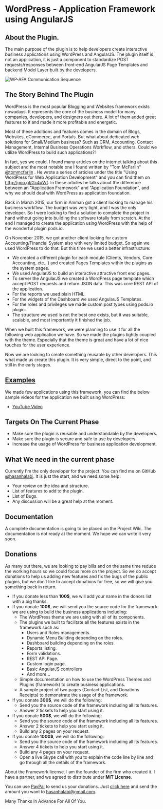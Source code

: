 # WordPress - Application Framework using AngularJS

## About the Plugin.

The main purpose of the plugin is to help developers create interactive business applications using WordPress and AngularJS. The plugin itself is not an application, it is just a component to standardize POST requests/responses between front-end AngularJS Page Templates and backend Model Layer built by the developers.

![WP-AFA   Communication Sequence](http://hasanhalabi.github.io/wpafa.github.io/images/wp-afa.jpg)
## The Story Behind The Plugin

WordPress is the most popular Blogging and Websites framework exists nowadays. It represents the core of the business model for many companies, developers, and designers out there. A lot of them added great features to it and made it more profitable and energetic.

Most of these additions and features comes in the domain of Blogs, Websites, eCommerce, and Portals. But what about dedicated web solutions for Small/Medium business? Such as CRM, Accounting, Contact Management, Internal Business Operations Workflow, and others. Could we utilize WordPress to build such applications?!

In fact, yes we could. I found many articles on the internet talking about this subject and the most notable one I found written by "Tom McFarlin" [@tommcfarlin](https://twitter.com/tommcfarlin) . He wrote a series of articles under the title "Using WordPress for Web Application Development" and you can find them on http://goo.gl/Gc4uWf. In these articles he talks about the difference between an "Application Framework" and "Application Foundation", and why we should deal with WordPress as application foundation.

Back in March 2015, our firm in Amman got a client looking to manage his business workflow. The budget was very tight, and I was the only developer. So I were looking to find a solution to complete the project in hand without going into building the software totally from scratch. At the end I managed to create the application using WordPress with the help of the wonderful plugin pods.io.

On November 2015, we got another client looking for custom Accounting/Financial System also with very limited budget. So again we used WordPress to do that. But this time we used a better infrastructure:

* We created a different plugin for each module (Clients, Vendors, Core Accounting, etc…) and created Pages Templates within the plugins as the system pages.
* We used AngularJS to build an interactive attractive front end pages.
* To server the AngularJS we created a WordPress page template which accept POST requests and return JSON data. This was core REST API of the application.
* For the reports we used plain HTML.
* For the widgets of the Dashboard we used AngularJS Templates.
* For the roles and privileges we made custom post types using pods.io plugin.
* The structure we used is not the best one exists, but it was suitable, scalable, and most importantly it finished the job.

When we built this framework, we were planning to use it for all the following web application we have. So we made the plugins tightly coupled with the theme. Especially that the theme is great and have a lot of nice touches for the user experience.

Now we are looking to create something reusable by other developers. This what made us create this plugin. It is very simple, direct to the point, and still in the early stages.

## [Examples](https://www.youtube.com/watch?v=FXYZP_qEVlM)

We made few applications using this framework, you can find the below sample videos for the application we built using WordPress:

* [YouTube Video](https://www.youtube.com/watch?v=FXYZP_qEVlM)

## Targets On The Current Phase

* Make sure the plugin is reusable and understandable by the developers.
* Make sure the plugin is secure and safe to use by developers.
* Increase the usage of WordPress for business application development.


## What We need in the current phase

Currently I'm the only developer for the project. You can find me on GitHub [@hasanhalabi](https://github.com/hasanhalabi/). It is just the start, and we need some help:

* Your review on the idea and structure.
* List of features to add to the plugin.
* List of Bugs.
* Any discussion will be a great help at the moment.

## Documentation

A complete documentation is going to be placed on the Project Wiki. The documentation is not ready at the moment. We hope we can write it very soon.

## Donations

As many out there, we are looking to pay bills and on the same time reduce the working hours so we could focus more on the project. So we do accept donations to help us adding new features and fix the bugs of the public plugins, but we don’t like to accept donations for free, so we will give you something back in return.

* If you donate less than **100$**, we will add your name in the donors list with a big thanks.
* If you donate **100$**, we will send you the source code for the framework we are using to build the business applications including:
  * The WordPress theme we are using with all of its components.
  * The plugins we built to facilitate all the features exists in the framework such as:
    * Users and Roles managements.
    * Dynamic Menu Building depending on the roles.
    * Dashboard building depending on the roles.
    * Reports listing.
    * Form validations.
    * REST API Page.
    * Custom login page.
    * Basic AngularJS controllers
    * And more…
  * Simple documentation on how to use the WordPress Themes and Plugins (framework) to create business applications.
  * A sample project of two pages (Contact List, and Donations Receipts) to demonstrate the usage of the framework.
* If you donate **300$**, we will do the following:
  * Send you the source code of the framework including all its features.
  * Answer 2 tickets to help you start using it.
* If you donate **500$**, we will do the following:
  * Send you the source code of the framework including all its features.
  * Answer 2 tickets to help you start using it.
  * Build any 2 pages on your request.
* If you donate **1000$**, we will do the following:
  * Send you the source code of the framework including all its features.
  * Answer 4 tickets to help you start using it.
  * Build any 4 pages on your request.
  * Open a live Skype call with you to explain the code line by line and go through all the details of the framework.

About the Framework license. I am the founder of the firm who created it. I have a partner, and we agreed to distribute under **MIT License**.

You can use [PayPal](https://www.paypal.com/myaccount/transfer/buy) to send us your donations. Just [click here](https://www.paypal.com/myaccount/transfer/buy)  and send the amount you want to hasanhalabi@gmail.com.

Many Thanks In Advance For All Of You.
